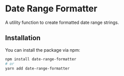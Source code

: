 # Date Range Formatter

A utility function to create formatted date range strings.

## Installation

You can install the package via npm:

```bash
npm install date-range-formatter
# or
yarn add date-range-formatter
```
